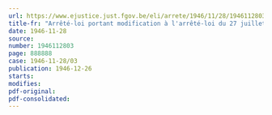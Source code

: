 ```yaml
---
url: https://www.ejustice.just.fgov.be/eli/arrete/1946/11/28/1946112803/justel
title-fr: "Arrêté-loi portant modification à l'arrêté-loi du 27 juillet 1944 allouant à certains marins de la marine marchande belge un congé spécial et une indemnité spéciale d'attente"
date: 1946-11-28
source:
number: 1946112803
page: 888888
case: 1946-11-28/03
publication: 1946-12-26
starts:
modifies:
pdf-original:
pdf-consolidated:
---
```


